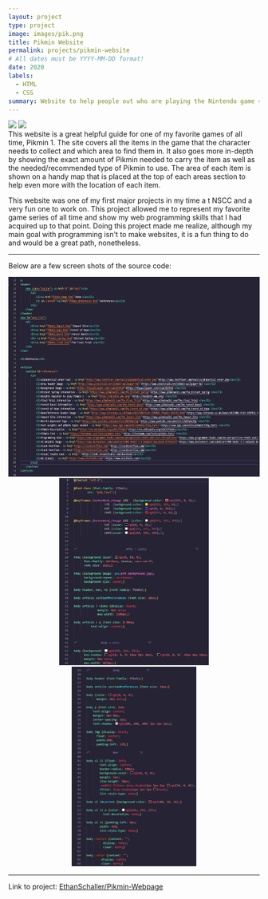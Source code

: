 ```yaml
---
layout: project
type: project
image: images/pik.png
title: Pikmin Website
permalink: projects/pikmin-website
# All dates must be YYYY-MM-DD format!
date: 2020
labels:
  - HTML
  - CSS
summary: Website to help people out who are playing the Nintendo game <em>Pikmin 1</em>
---
```


<img class="ui image" src="{{ site.baseurl }}/images/pik_img1.png">

<img class="ui image" src="{{ site.baseurl }}/images/pik_img2.png">

<br/>
 This website is a great helpful guide for one of my favorite games of all time, Pikmin 1. The site covers all the items in the game that the character needs to collect and which area to find them in. It also goes more in-depth by showing the exact amount of Pikmin needed to carry the item as well as the needed/recommended type of Pikmin to use. The area of each item is shown on a handy map that is placed at the top of each areas section to help even more with the location of each item.

 This website was one of my first major projects in my time a t NSCC and a very fun one to work on. This project allowed me to represent my favorite game series of all time and show my web programming skills that I had acquired up to that point. Doing this project made me realize, although my main goal with programming isn't to make websites, it is a fun thing to do and would be a great path, nonetheless.
<hr>

Below are a few screen shots of the source code:

<div class="ui small rounded images" style="text-align:center">
  <img class="ui image" style="width:550px;height:400px;" src="../images/pik_code1.png">
  <img class="ui image" style="width:300px;height:375px;" src="../images/pik_code2.png">
  <img class="ui image" style="width:250px;height:400px;" src="../images/pik_code3.png">
</div>

<hr>

Link to project: <a href="https://github.com/EthanSchaller/Pikmin-Webpage"><i class="large github icon "></i>EthanSchaller/Pikmin-Webpage</a>

<br/>